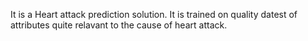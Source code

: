 It is a Heart attack prediction solution.
It is trained on quality datest of attributes quite relavant to the cause of heart attack.
